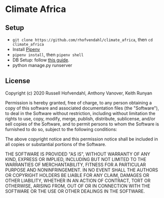 # Climate Africa

## Setup

- `git clone https://github.com/rhofvendahl/climate_africa`, then `cd climate_africa`
- Install [Pipenv](https://pipenv.pypa.io/en/latest/)
- `pipenv install`, then `pipenv shell`
- DB Setup: follow [this guide](https://tutorial-extensions.djangogirls.org/en/optional_postgresql_installation/).
- python manage.py runserver

## License

Copyright (c) 2020 Russell Hofvendahl, Anthony Vanover, Keith Runyan

Permission is hereby granted, free of charge, to any person obtaining a copy of this software and associated documentation files (the "Software"), to deal in the Software without restriction, including without limitation the rights to use, copy, modify, merge, publish, distribute, sublicense, and/or sell copies of the Software, and to permit persons to whom the Software is furnished to do so, subject to the following conditions:

The above copyright notice and this permission notice shall be included in all copies or substantial portions of the Software.

THE SOFTWARE IS PROVIDED "AS IS", WITHOUT WARRANTY OF ANY KIND, EXPRESS OR IMPLIED, INCLUDING BUT NOT LIMITED TO THE WARRANTIES OF MERCHANTABILITY, FITNESS FOR A PARTICULAR PURPOSE AND NONINFRINGEMENT. IN NO EVENT SHALL THE AUTHORS OR COPYRIGHT HOLDERS BE LIABLE FOR ANY CLAIM, DAMAGES OR OTHER LIABILITY, WHETHER IN AN ACTION OF CONTRACT, TORT OR OTHERWISE, ARISING FROM, OUT OF OR IN CONNECTION WITH THE SOFTWARE OR THE USE OR OTHER DEALINGS IN THE SOFTWARE.

